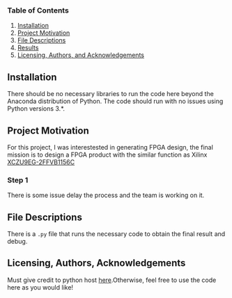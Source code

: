 
### Table of Contents

1. [Installation](#installation)
2. [Project Motivation](#motivation)
3. [File Descriptions](#files)
4. [Results](#results)
5. [Licensing, Authors, and Acknowledgements](#licensing)

## Installation <a name="installation"></a>

There should be no necessary libraries to run the code here beyond the Anaconda distribution of Python.  The code should run with no issues using Python versions 3.*.

## Project Motivation<a name="motivation"></a>

For this project, I was interestested in generating FPGA design, the final mission is to design a FPGA product with the similar function as Xilinx [XCZU9EG-2FFVB1156C](https://starriver-electronics.com/product/details/xilinx-inc/xczu9eg-2ffvb1156c.html)

### Step 1
There is some issue delay the process and the team is working on it.


## File Descriptions <a name="files"></a>

There is a  `.py` file that runs the necessary code to obtain the final result and debug.

## Licensing, Authors, Acknowledgements<a name="licensing"></a>

Must give credit to python host [here](https://pythonhosted.org/SyntheSys/tutorial/tutorial.html).Otherwise, feel free to use the code here as you would like! 


